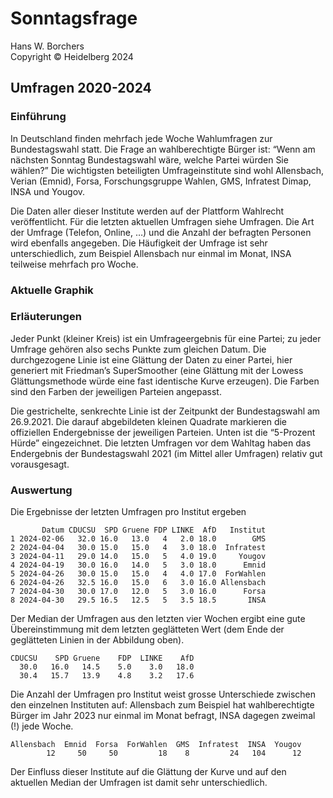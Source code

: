 # Sonntagsfrage

Hans W. Borchers\
Copyright © Heidelberg 2024

## Umfragen 2020-2024


### Einführung

In Deutschland finden mehrfach jede Woche Wahlumfragen zur Bundestagswahl statt. Die Frage an wahlberechtigte Bürger ist: “Wenn am nächsten Sonntag Bundestagswahl wäre, welche Partei würden Sie wählen?” Die wichtigsten beteiligten Umfrageinstitute sind wohl Allensbach, Verian (Emnid), Forsa, Forschungsgruppe Wahlen, GMS, Infratest Dimap, INSA und Yougov.

Die Daten aller dieser Institute werden auf der Plattform Wahlrecht veröffentlicht. Für die letzten aktuellen Umfragen siehe Umfragen. Die Art der Umfrage (Telefon, Online, …) und die Anzahl der befragten Personen wird ebenfalls angegeben. Die Häufigkeit der Umfrage ist sehr unterschiedlich, zum Beispiel Allensbach nur einmal im Monat, INSA teilweise mehrfach pro Woche.


### Aktuelle Graphik




### Erläuterungen

Jeder Punkt (kleiner Kreis) ist ein Umfrageergebnis für eine Partei; zu jeder Umfrage gehören also sechs Punkte zum gleichen Datum. Die durchgezogene Linie ist eine Glättung der Daten zu einer Partei, hier generiert mit Friedman’s SuperSmoother (eine Glättung mit der Lowess Glättungsmethode würde eine fast identische Kurve erzeugen). Die Farben sind den Farben der jeweiligen Parteien angepasst.

Die gestrichelte, senkrechte Linie ist der Zeitpunkt der Bundestagswahl am 26.9.2021. Die darauf abgebildeten kleinen Quadrate markieren die offiziellen Endergebnisse der jeweiligen Parteien. Unten ist die “5-Prozent Hürde” eingezeichnet. Die letzten Umfragen vor dem Wahltag haben das Endergebnis der Bundestagswahl 2021 (im Mittel aller Umfragen) relativ gut vorausgesagt.


### Auswertung

Die Ergebnisse der letzten Umfragen pro Institut ergeben

```
       Datum CDUCSU  SPD Gruene FDP LINKE  AfD   Institut
1 2024-02-06   32.0 16.0   13.0   4   2.0 18.0        GMS
2 2024-04-04   30.0 15.0   15.0   4   3.0 18.0  Infratest
3 2024-04-11   29.0 14.0   15.0   5   4.0 19.0     Yougov
4 2024-04-19   30.0 16.0   14.0   5   3.0 18.0      Emnid
5 2024-04-26   30.0 15.0   15.0   4   4.0 17.0  ForWahlen
6 2024-04-26   32.5 16.0   15.0   6   3.0 16.0 Allensbach
7 2024-04-30   30.0 17.0   12.0   5   3.0 16.0      Forsa
8 2024-04-30   29.5 16.5   12.5   5   3.5 18.5       INSA
```

Der Median der Umfragen aus den letzten vier Wochen ergibt eine gute Übereinstimmung mit dem letzten geglätteten Wert (dem Ende der geglätteten Linien in der Abbildung oben).

```
CDUCSU    SPD Gruene    FDP  LINKE    AfD 
  30.0   16.0   14.5    5.0    3.0   18.0 
  30.4   15.7   13.9    4.8    3.2   17.6 
```

Die Anzahl der Umfragen pro Institut weist grosse Unterschiede zwischen den einzelnen Instituten auf: Allensbach zum Beispiel hat wahlberechtigte Bürger im Jahr 2023 nur einmal im Monat befragt, INSA dagegen zweimal (!) jede Woche.

```
Allensbach  Emnid  Forsa  ForWahlen  GMS  Infratest  INSA  Yougov 
        12     50     50         18    8         24   104      12
```

Der Einfluss dieser Institute auf die Glättung der Kurve und auf den aktuellen Median der Umfragen ist damit sehr unterschiedlich.
